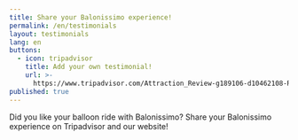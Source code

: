 ```yaml
---
title: Share your Balonissimo experience!
permalink: /en/testimonials
layout: testimonials
lang: en
buttons:
  - icon: tripadvisor
    title: Add your own testimonial!
    url: >-
      https://www.tripadvisor.com/Attraction_Review-g189106-d10462108-Reviews-Balonissimo-Evora_Evora_District_Alentejo.html
published: true
---
```

Did you like your balloon ride with Balonissimo? Share your Balonissimo experience on Tripadvisor and our website!
